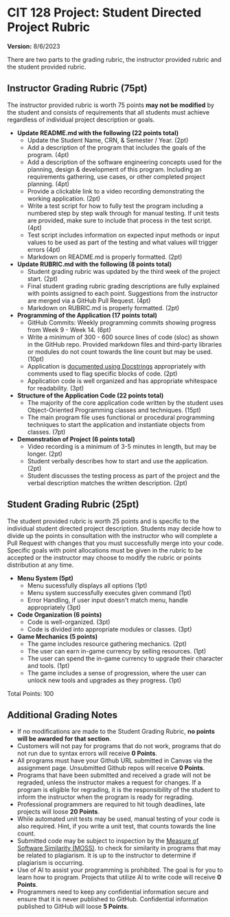 # CIT 128 Project: Student Directed Project Rubric

**Version:** 8/6/2023

There are two parts to the grading rubric, the instructor provided rubric and the student provided rubric.

## Instructor Grading Rubric (75pt)

The instructor provided rubric is worth 75 points **may not be modified** by the student and consists of requirements that all students must achieve regardless of individual project description or goals.

* **Update README.md with the following (22 points total)**
  * Update the Student Name, CRN, & Semester / Year. (2pt)
  * Add a description of the program that includes the goals of the program. (4pt)
  * Add a description of the software engineering concepts used for the planning, design & development of this program. Including an requirements gathering, use cases, or other completed project planning. (4pt)
  * Provide a clickable link to a video recording demonstrating the working application. (2pt)
  * Write a test script for how to fully test the program including a numbered step by step walk through for manual testing. If unit tests are provided, make sure to include that process in the test script. (4pt)
  * Test script includes information on expected input methods or input values to be used as part of the testing and what values will trigger errors (4pt)
  * Markdown on README.md is properly formatted. (2pt)
* **Update RUBRIC.md with the following (8 points total)**
  * Student grading rubric was updated by the third week of the project start. (2pt)
  * Final student grading rubric grading descriptions are fully explained with points assigned to each point. Suggestions from the instructor are merged via a GitHub Pull Request. (4pt)
  * Markdown on RUBRIC.md is properly formatted. (2pt)
* **Programming of the Application (17 points total)**
  * GitHub Commits: Weekly programming commits showing progress from Week 9 - Week 14. (6pt)
  * Write a minimum of 300 - 600 source lines of code (sloc) as shown in the GitHub repo. Provided markdown files and third-party libraries or modules do not count towards the line count but may be used. (10pt)
  * Application is [documented using Docstrings](https://realpython.com/documenting-python-code/) appropriately with comments used to flag specific blocks of code. (2pt)
  * Application code is well organized and has appropriate whitespace for readability. (3pt)
* **Structure of the Application Code (22 points total)**
  * The majority of the core application code written by the student uses Object-Oriented Programming classes and techniques. (15pt)
  * The main program file uses functional or procedural programming techniques to start the application and instantiate objects from classes. (7pt)
* **Demonstration of Project (6 points total)**
  * Video recording is a minimum of 3-5 minutes in length, but may be longer. (2pt)
  * Student verbally describes how to start and use the application. (2pt)
  * Student discusses the testing process as part of the project and the verbal description matches the written description. (2pt)

## Student Grading Rubric (25pt)

The student provided rubric is worth 25 points and is specific to the individual student directed project description. Students may decide how to divide up the points in consultation with the instructor who will complete a Pull Request with changes that you must successfully merge into your code. Specific goals with point allocations must be given in the rubric to be accepted or the instructor may choose to modify the rubric or points distribution at any time.

* **Menu System (5pt)**
    - Menu sucessfully displays all options (1pt)
    - Menu system successfully executes given command (1pt) 
    - Error Handling, if user input doesn't match menu, handle appropriately (3pt)
* **Code Organization (6 points)**
   - Code is well-organized. (3pt)
   - Code is divided into appropriate modules or classes. (3pt)
* **Game Mechanics (5 points)**
   - The game includes resource gathering mechanics. (2pt)
   - The user can earn in-game currency by selling resources. (1pt)
   - The user can spend the in-game currency to upgrade their character and tools. (1pt)
   - The game includes a sense of progression, where the user can unlock new tools and upgrades as they progress. (1pt)
  
Total Points: 100

## Additional Grading Notes

* If no modifications are made to the Student Grading Rubric, **no points will be awarded for that section**.
* Customers will not pay for programs that do not work, programs that do not run due to syntax errors will receive **0 Points**.
* All programs must have your Github URL submitted in Canvas via the assignment page. Unsubmitted Github repos will receive **0 Points**.
* Programs that have been submitted and received a grade will not be regraded, unless the instructor makes a request for changes. If a program is eligible for regrading, it is the responsibility of the student to inform the instructor when the program is ready for regrading.
* Professional programmers are required to hit tough deadlines, late projects will loose **20 Points**.
* While automated unit tests may be used, manual testing of your code is also required. Hint, if you write a unit test, that counts towards the line count.
* Submitted code may be subject to inspection by the [Measure of Software Similarity (MOSS)](https://theory.stanford.edu/~aiken/moss/). to check for similarity in programs that may be related to plagiarism. It is up to the instructor to determine if plagiarism is occurring.
* Use of AI to assist your programming is prohibited. The goal is for you to learn how to program. Projects that utilize AI to write code will receive **0 Points**.
* Programmers need to keep any confidential information secure and ensure that it is never published to GitHub. Confidential information published to GitHub will loose **5 Points**.
